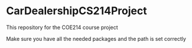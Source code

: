# CarDealershipCS214Project

This repository for the COE214 course project

Make sure you have all the needed packages and the path is set correctly
